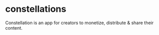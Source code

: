 # constellations
Constellation is an app for creators to monetize, distribute &amp; share their content.
